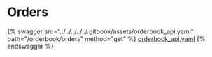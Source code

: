 # Orders

{% swagger src="../../../../../.gitbook/assets/orderbook_api.yaml" path="/orderbook/orders" method="get" %}
[orderbook_api.yaml](../../../../../.gitbook/assets/orderbook_api.yaml)
{% endswagger %}
